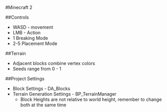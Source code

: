 ﻿#Minecraft 2

##Controls
* WASD - movement
* LMB - Action
* 1 Breaking Mode
* 2-5 Placement Mode

##Terrain
* Adjacent blocks combine vertex colors
* Seeds range from 0 - 1

##Project Settings
* Block Settings - DA_Blocks
* Terrain Generation Settings - BP_TerrainManager
    * Block Heights are not relative to world height, remember to change both at the same time
